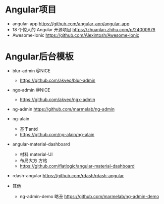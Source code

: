 # Angular项目

- angular-app https://github.com/angular-app/angular-app
- 18 个惊人的 Angular 开源项目 https://zhuanlan.zhihu.com/p/24000979
- Awesome-Ionic https://github.com/Alexintosh/Awesome-Ionic

# Angular后台模板

- blur-admin @NICE 
    - https://github.com/akveo/blur-admin

- ngx-admin @NICE

  - <https://github.com/akveo/ngx-admin>
- ng-admin https://github.com/marmelab/ng-admin
- ng-alain
    - 基于antd
    - https://github.com/ng-alain/ng-alain
- angular-material-dashboard
    - 材料 material-UI
    - 布局大方 方格
    - https://github.com/flatlogic/angular-material-dashboard
- rdash-angular https://github.com/rdash/rdash-angular    
- 其他

    - ng-admin-demo 略丑 https://github.com/marmelab/ng-admin-demo